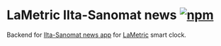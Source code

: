 # LaMetric Ilta-Sanomat news [![npm][npm-image]][npm-url]

Backend for [Ilta-Sanomat news app][app] for [LaMetric] smart clock.

[npm-image]: https://img.shields.io/npm/v/lametric-iltasanomat.svg
[npm-url]: https://npmjs.org/package/lametric-iltasanomat
[LaMetric]: https://lametric.com
[app]: https://apps.lametric.com/apps/ilta-sanomat/11514

